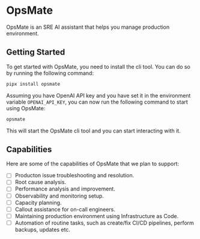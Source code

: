 # OpsMate

OpsMate is an SRE AI assistant that helps you manage production environment.

## Getting Started

To get started with OpsMate, you need to install the cli tool. You can do so by running the following command:

```bash
pipx install opsmate
```

Assuming you have OpenAI API key and you have set it in the environment variable `OPENAI_API_KEY`, you can now run the following command to start using OpsMate:

```bash
opsmate
```

This will start the OpsMate cli tool and you can start interacting with it.

## Capabilities

Here are some of the capabilities of OpsMate that we plan to support:

- [ ] Producton issue troubleshooting and resolution.
- [ ] Root cause analysis.
- [ ] Performance analysis and improvement.
- [ ] Observability and monitoring setup.
- [ ] Capacity planning.
- [ ] Callout assistance for on-call engineers.
- [ ] Maintaining production environment using Infrastructure as Code.
- [ ] Automation of routine tasks, such as create/fix CI/CD pipelines, perform backups, updates etc.
